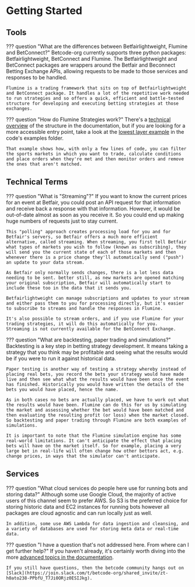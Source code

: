 # Getting Started

## Tools

??? question "What are the differences between Betfairlightweight, Flumine and BetConnect?"
    Betcode-org currently supports three python packages: Betfairlightweight, BetConnect and Flumine. The Betfairlightweight and BetConnect packages are wrappers around the Betfair and Beconnect Betting Exchange APIs, allowing requests to be made to those services and responses to be handled.

    Flumine is a trading framework that sits on top of Betfairlightweight and BetConnect package. It handles a lot of the repetitive work needed to run strategies and so offers a quick, efficient and battle-tested structure for developing and executing betting strategies at those exchanges.

??? question "How do Flumine Strategies work?"
    There's a [technical overview](https://betcode-org.github.io/flumine/architecture/) of the structure in the documentation, but if you are looking for a more accessible entry point, take a look at the [lowest layer example](https://github.com/betcode-org/flumine/blob/master/examples/strategies/lowestlayer.py) in the code's examples folder.

    That example shows how, with only a few lines of code, you can filter the sports markets in which you want to trade, calculate conditions and place orders when they're met and then monitor orders and remove the ones that aren't matched.

## Technical Terms

??? question "What is "Streaming"?"
    If you want to know the current prices for an event at Betfair, you could post an API request for that information and receive back a response with that information. However, it would be out-of-date almost as soon as you receive it. So you could end up making huge numbers of requests just to stay current.

    This "polling" approach creates processing load for you and for Betfair's servers, so Betfair offers a much more efficient alternative, called streaming. When streaming, you first tell Betfair what types of markets you wish to follow (known as subscribing), they will send you the current state of each of those markets and then whenever there is a price change they'll automatically send ("push") an update to your data stream.

    As Betfair only normally sends changes, there is a lot less data needing to be sent. better still, as new markets are opened matching your original subscription, Betfair will automatically start to include these too in the data that it sends you.

    Betfairlightweight can manage subscriptions and updates to your stream and either pass them to you for processing directly, but it's easier to subscribe to streams and handle the responses in Flumine.

    It's also possible to stream orders, and if you use Flumine for your trading strategies, it will do this automatically for you.
    Streaming is not currently available for the BetConnect Exchange.

??? question "What are backtesting, paper trading and simulations?"
    Backtesting is a key step in betting strategy development. It means taking a strategy that you think may be profitable and seeing what the results would be if you were to run it against historical data.

    Paper testing is another way of testing a strategy whereby instead of placing real bets, you record the bets your strategy would have made live and then see what what the results would have been once the event has finished. Historically you would have written the details of the bets you would have placed, hence the name.

    As in both cases no bets are actually placed, we have to work out what the results would have been. Flumine can do this for us by simulating the market and assessing whether the bet would have been matched and then evaluating the resulting profit (or loss) when the market closed. So backtesting and paper trading through Flumine are both examples of simulations.

    It is important to note that the Flumine simulation engine has some real-world limitations. It can't anticipate the effect that placing bets will have on the market itself. So for example, placing a very large bet in real-life will often change how other bettors act, e.g. change prices, in ways that the simulator can't anticipate. 

## Services

??? question "What cloud services do people here use for running bots and storing data?"
    Although some use Google Cloud, the majority of active users of this channel seem to prefer AWS. So S3 is the preferred choice for storing historic data and EC2 instances for running bots however all packages are cloud agnostic and can run locally just as well.

    In addition, some use AWS Lambda for data ingestion and cleansing, and a variety of databases are used for storing meta data or real-time data.

??? question "I have a question that's not addressed here. From where can I get further help?"
    If you haven't already, it's certainly worth diving into the more [advanced topics in the documentation](https://betcode-org.github.io/flumine/clients/).

    If you still have questions, then the betcode community hangs out on [Slack](https://join.slack.com/t/betcode-org/shared_invite/zt-h0ato238-PPbfU_T7Ji0ORjz0ESIJkg).
